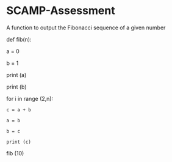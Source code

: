 # SCAMP-Assessment
A function to output the Fibonacci sequence of a given number 

def fib(n):
  
  a = 0
  
  b = 1
  
  print (a)
  
  print (b)
  
  for i in range (2,n):
    
    c = a + b
    
    a = b
    
    b = c
    
    print (c)

fib (10)
